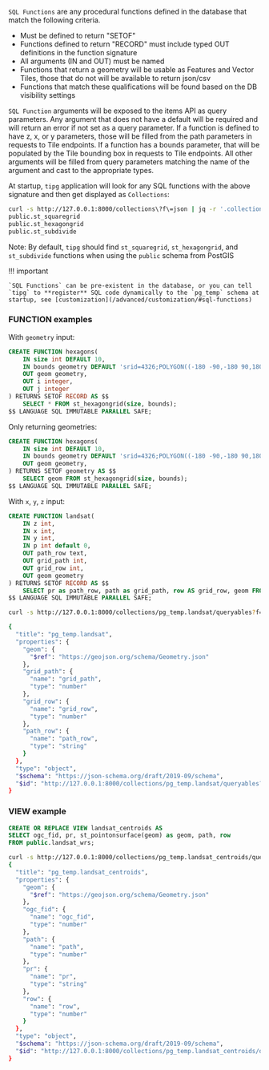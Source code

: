 

`SQL Functions` are any procedural functions defined in the database that match the following criteria.
  - Must be defined to return "SETOF"
  - Functions defined to return "RECORD" must include typed OUT definitions in the function signature
  - All arguments (IN and OUT) must be named
  - Functions that return a geometry will be usable as Features and Vector Tiles, those that do not will be available to return json/csv
  - Functions that match these qualifications will be found based on the DB visibility settings

`SQL Function` arguments will be exposed to the items API as query parameters. Any argument that does not have a default will be required and will return an error if not set as a query parameter. If a function is defined to have z, x, or y parameters, those will be filled from the path parameters in requests to Tile endpoints. If a function has a bounds parameter, that will be populated by the Tile bounding box in requests to Tile endpoints. All other arguments will be filled from query parameters matching the name of the argument and cast to the appropriate types.

At startup, `tipg` application will look for any SQL functions with the above signature and then get displayed as `Collections`:

```bash
curl -s http://127.0.0.1:8000/collections\?f\=json | jq -r '.collections[].id' | grep "public.st_"
public.st_squaregrid
public.st_hexagongrid
public.st_subdivide
```

Note: By default, `tipg` should find `st_squaregrid`, `st_hexagongrid`, and `st_subdivide` functions when using the `public` schema from PostGIS

!!! important

    `SQL Functions` can be pre-existent in the database, or you can tell `tipg` to **register** SQL code dynamically to the `pg_temp` schema at startup, see [customization](/advanced/customization/#sql-functions)


### FUNCTION examples

With `geometry` input:

```SQL
CREATE FUNCTION hexagons(
    IN size int DEFAULT 10,
    IN bounds geometry DEFAULT 'srid=4326;POLYGON((-180 -90,-180 90,180 90,180 -90,-180 -90))'::geometry,
    OUT geom geometry,
    OUT i integer,
    OUT j integer
) RETURNS SETOF RECORD AS $$
    SELECT * FROM st_hexagongrid(size, bounds);
$$ LANGUAGE SQL IMMUTABLE PARALLEL SAFE;
```

Only returning geometries:

```sql
CREATE FUNCTION hexagons(
    IN size int DEFAULT 10,
    IN bounds geometry DEFAULT 'srid=4326;POLYGON((-180 -90,-180 90,180 90,180 -90,-180 -90))'::geometry,
    OUT geom geometry,
) RETURNS SETOF geometry AS $$
    SELECT geom FROM st_hexagongrid(size, bounds);
$$ LANGUAGE SQL IMMUTABLE PARALLEL SAFE;
```

With `x`, `y`, `z` input:

```sql
CREATE FUNCTION landsat(
    IN z int,
    IN x int,
    IN y int,
    IN p int default 0,
    OUT path_row text,
    OUT grid_path int,
    OUT grid_row int,
    OUT geom geometry
) RETURNS SETOF RECORD AS $$
    SELECT pr as path_row, path as grid_path, row AS grid_row, geom FROM public.landsat_wrs WHERE path = p AND ST_Intersects(geom, ST_Transform(ST_TileEnvelope(z, x, y), 4326));
$$ LANGUAGE SQL IMMUTABLE PARALLEL SAFE;
```

```bash
curl -s http://127.0.0.1:8000/collections/pg_temp.landsat/queryables?f=schemajson | jq

{
  "title": "pg_temp.landsat",
  "properties": {
    "geom": {
      "$ref": "https://geojson.org/schema/Geometry.json"
    },
    "grid_path": {
      "name": "grid_path",
      "type": "number"
    },
    "grid_row": {
      "name": "grid_row",
      "type": "number"
    },
    "path_row": {
      "name": "path_row",
      "type": "string"
    }
  },
  "type": "object",
  "$schema": "https://json-schema.org/draft/2019-09/schema",
  "$id": "http://127.0.0.1:8000/collections/pg_temp.landsat/queryables?f=schemajson"
}
```

### VIEW example

```sql
CREATE OR REPLACE VIEW landsat_centroids AS
SELECT ogc_fid, pr, st_pointonsurface(geom) as geom, path, row
FROM public.landsat_wrs;
```

```bash
curl -s http://127.0.0.1:8000/collections/pg_temp.landsat_centroids/queryables?f=schemajson | jq
{
  "title": "pg_temp.landsat_centroids",
  "properties": {
    "geom": {
      "$ref": "https://geojson.org/schema/Geometry.json"
    },
    "ogc_fid": {
      "name": "ogc_fid",
      "type": "number"
    },
    "path": {
      "name": "path",
      "type": "number"
    },
    "pr": {
      "name": "pr",
      "type": "string"
    },
    "row": {
      "name": "row",
      "type": "number"
    }
  },
  "type": "object",
  "$schema": "https://json-schema.org/draft/2019-09/schema",
  "$id": "http://127.0.0.1:8000/collections/pg_temp.landsat_centroids/queryables?f=schemajson"
}
```
